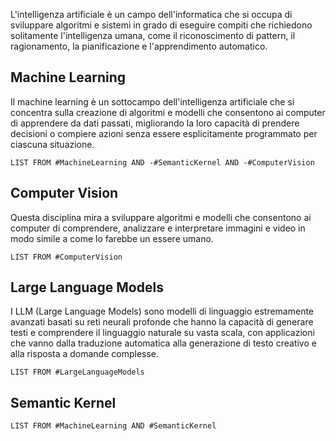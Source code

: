 L'intelligenza artificiale è un campo dell'informatica che si occupa di sviluppare algoritmi e sistemi in grado di eseguire compiti che richiedono solitamente l'intelligenza umana, come il riconoscimento di pattern, il ragionamento, la pianificazione e l'apprendimento automatico.

## Machine Learning
Il machine learning è un sottocampo dell'intelligenza artificiale che si concentra sulla creazione di algoritmi e modelli che consentono ai computer di apprendere da dati passati, migliorando la loro capacità di prendere decisioni o compiere azioni senza essere esplicitamente programmato per ciascuna situazione.

```dataview
LIST FROM #MachineLearning AND -#SemanticKernel AND -#ComputerVision
```

## Computer Vision
Questa disciplina mira a sviluppare algoritmi e modelli che consentono ai computer di comprendere, analizzare e interpretare immagini e video in modo simile a come lo farebbe un essere umano.

```dataview
LIST FROM #ComputerVision
```

## Large Language Models
I LLM (Large Language Models) sono modelli di linguaggio estremamente avanzati basati su reti neurali profonde che hanno la capacità di generare testi e comprendere il linguaggio naturale su vasta scala, con applicazioni che vanno dalla traduzione automatica alla generazione di testo creativo e alla risposta a domande complesse.
```dataview
LIST FROM #LargeLanguageModels 
```

## Semantic Kernel
```dataview
LIST FROM #MachineLearning AND #SemanticKernel 
```